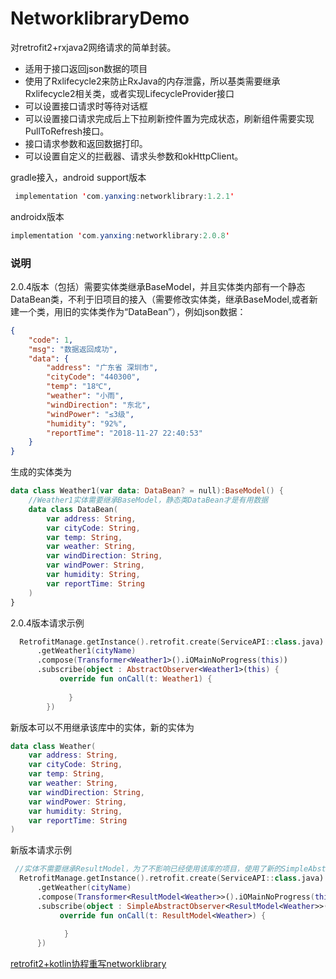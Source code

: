 # NetworklibraryDemo
对retrofit2+rxjava2网络请求的简单封装。
* 适用于接口返回json数据的项目
* 使用了Rxlifecycle2来防止RxJava的内存泄露，所以基类需要继承Rxlifecycle2相关类，或者实现LifecycleProvider接口
* 可以设置接口请求时等待对话框
* 可以设置接口请求完成后上下拉刷新控件置为完成状态，刷新组件需要实现PullToRefresh接口。
* 接口请求参数和返回数据打印。
* 可以设置自定义的拦截器、请求头参数和okHttpClient。

gradle接入，android support版本
```java
 implementation 'com.yanxing:networklibrary:1.2.1'
 ```
 androidx版本
 ```java
 implementation 'com.yanxing:networklibrary:2.0.8'
 ```

### 说明
2.0.4版本（包括）需要实体类继承BaseModel，并且实体类内部有一个静态DataBean类，不利于旧项目的接入（需要修改实体类，继承BaseModel,或者新建一个类，用旧的实体类作为“DataBean”），例如json数据：
```json
{
    "code": 1,
    "msg": "数据返回成功",
    "data": {
        "address": "广东省 深圳市",
        "cityCode": "440300",
        "temp": "18℃",
        "weather": "小雨",
        "windDirection": "东北",
        "windPower": "≤3级",
        "humidity": "92%",
        "reportTime": "2018-11-27 22:40:53"
    }
}
```
生成的实体类为
```kotlin
data class Weather1(var data: DataBean? = null):BaseModel() {
    //Weather1实体需要继承BaseModel，静态类DataBean才是有用数据
    data class DataBean(
        var address: String,
        var cityCode: String,
        var temp: String,
        var weather: String,
        var windDirection: String,
        var windPower: String,
        var humidity: String,
        var reportTime: String
    )
}
```
2.0.4版本请求示例
```kotlin
  RetrofitManage.getInstance().retrofit.create(ServiceAPI::class.java)
      .getWeather1(cityName)
      .compose(Transformer<Weather1>().iOMainNoProgress(this))
      .subscribe(object : AbstractObserver<Weather1>(this) {
           override fun onCall(t: Weather1) {
                 
             }
        })
```

新版本可以不用继承该库中的实体，新的实体为
```kotlin
data class Weather(
    var address: String, 
    var cityCode: String,
    var temp: String,
    var weather: String, 
    var windDirection: String,
    var windPower: String,
    var humidity: String,
    var reportTime: String
)
```
新版本请求示例
```kotlin
 //实体不需要继承ResultModel，为了不影响已经使用该库的项目，使用了新的SimpleAbstractObserver和ResultModel<T>
  RetrofitManage.getInstance().retrofit.create(ServiceAPI::class.java)
      .getWeather(cityName)
      .compose(Transformer<ResultModel<Weather>>().iOMainNoProgress(this))
      .subscribe(object : SimpleAbstractObserver<ResultModel<Weather>>(this) {
           override fun onCall(t: ResultModel<Weather>) {
                   
            }
      })
```            
[retrofit2+kotlin协程重写networklibrary](https://github.com/yanxing/NetworklibraryKtDemo)
